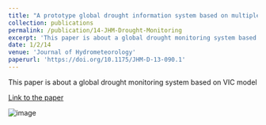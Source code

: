 ```yaml
---
title: "A prototype global drought information system based on multiple land surface models"
collection: publications
permalink: /publication/14-JHM-Drought-Monitoring
excerpt: 'This paper is about a global drought monitoring system based on VIC model'
date: 1/2/14
venue: 'Journal of Hydrometeorology'
paperurl: 'https://doi.org/10.1175/JHM-D-13-090.1'
---
```

This paper is about a global drought monitoring system based on VIC model

[Link to the paper](https://doi.org/10.1175/JHM-D-13-090.1)

![image](../images/papers/14-JHM-Drought-Monitoring.png)
